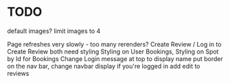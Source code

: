 # TODO
default images? limit images to 4

Page refreshes very slowly - too many rerenders?
Create Review / Log in to Create Review both need styling
Styling on User Bookings, Styling on Spot by Id for Bookings
Change Login message at top to display name
put border on the nav bar, change navbar display if you're logged in
add edit to reviews
